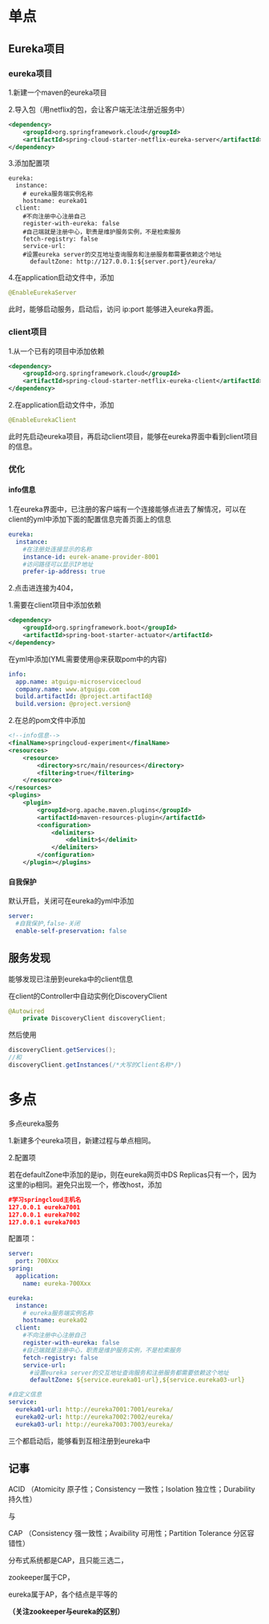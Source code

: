 # 单点

## Eureka项目
### eureka项目

1.新建一个maven的eureka项目

2.导入包（用netflix的包，会让客户端无法注册近服务中）

```xml
<dependency>
    <groupId>org.springframework.cloud</groupId>
    <artifactId>spring-cloud-starter-netflix-eureka-server</artifactId>
</dependency>
```

3.添加配置项

```properties
eureka:  
  instance:
    # eureka服务端实例名称
    hostname: eureka01  
  client:    
    #不向注册中心注册自己
    register-with-eureka: false
    #自己端就是注册中心，职责是维护服务实例，不是检索服务
    fetch-registry: false
    service-url:
    #设置eureka server的交互地址查询服务和注册服务都需要依赖这个地址
      defaultZone: http://127.0.0.1:${server.port}/eureka/
```



4.在application启动文件中，添加

```java
@EnableEurekaServer
```
此时，能够启动服务，启动后，访问 ip:port 能够进入eureka界面。

### client项目

1.从一个已有的项目中添加依赖
```xml
<dependency>
    <groupId>org.springframework.cloud</groupId>
    <artifactId>spring-cloud-starter-netflix-eureka-client</artifactId>
</dependency>
```

2.在application启动文件中，添加

```java
@EnableEurekaClient
```

此时先启动eureka项目，再启动client项目，能够在eureka界面中看到client项目的信息。

### 优化

#### info信息

1.在eureka界面中，已注册的客户端有一个连接能够点进去了解情况，可以在client的yml中添加下面的配置信息完善页面上的信息

```yaml
eureka:
  instance:
    #在注册处连接显示的名称
    instance-id: eurek-aname-provider-8001
    #访问路径可以显示IP地址
    prefer-ip-address: true
```

2.点击进连接为404，

1.需要在client项目中添加依赖

```xml
<dependency>
    <groupId>org.springframework.boot</groupId>
    <artifactId>spring-boot-starter-actuator</artifactId>
</dependency>
```

在yml中添加(YML需要使用@来获取pom中的内容)

```yaml
info:
  app.name: atguigu-microservicecloud
  company.name: www.atguigu.com
  build.artifactId: @project.artifactId@
  build.version: @project.version@
```

2.在总的pom文件中添加

```xml
<!--info信息-->
<finalName>springcloud-experiment</finalName>
<resources>
    <resource>
        <directory>src/main/resources</directory>
        <filtering>true</filtering>
    </resource>
</resources>
<plugins>
    <plugin>
        <groupId>org.apache.maven.plugins</groupId>
        <artifactId>maven-resources-plugin</artifactId>
        <configuration>
            <delimiters>
                <delimit>$</delimit>
            </delimiters>
        </configuration>
    </plugin></plugins>
```

#### 自我保护

默认开启，关闭可在eureka的yml中添加

```yml
server:
  #自我保护,false-关闭
  enable-self-preservation: false
```

## 服务发现

能够发现已注册到eureka中的client信息

在client的Controller中自动实例化DiscoveryClient

```java
@Autowired
    private DiscoveryClient discoveryClient;
```

然后使用

```java
discoveryClient.getServices();
//和
discoveryClient.getInstances(/*大写的Client名称*/)
```



# 多点

多点eureka服务

1.新建多个eureka项目，新建过程与单点相同。

2.配置项

若在defaultZone中添加的是ip，则在eureka网页中DS Replicas只有一个，因为这里的ip相同。避免只出现一个，修改host，添加

```json
#学习springcloud主机名
127.0.0.1 eureka7001
127.0.0.1 eureka7002
127.0.0.1 eureka7003
```

配置项：

```yaml
server:
  port: 700Xxx
spring:
  application:
    name: eureka-700Xxx

eureka:
  instance:
    # eureka服务端实例名称
    hostname: eureka02
  client:
    #不向注册中心注册自己
    register-with-eureka: false
    #自己端就是注册中心，职责是维护服务实例，不是检索服务
    fetch-registry: false
    service-url:
      #设置eureka server的交互地址查询服务和注册服务都需要依赖这个地址
      defaultZone: ${service.eureka01-url},${service.eureka03-url}

#自定义信息
service:
  eureka01-url: http://eureka7001:7001/eureka/
  eureka02-url: http://eureka7002:7002/eureka/
  eureka03-url: http://eureka7003:7003/eureka/
```

三个都启动后，能够看到互相注册到eureka中



## 记事

ACID （Atomicity 原子性；Consistency 一致性；Isolation 独立性；Durability 持久性）

与

CAP （Consistency 强一致性；Avaibility 可用性；Partition Tolerance 分区容错性）

分布式系统都是CAP，且只能三选二，

zookeeper属于CP，

eureka属于AP，各个结点是平等的

**（关注zookeeper与eureka的区别）**

